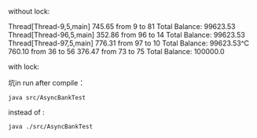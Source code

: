 without lock:

Thread[Thread-9,5,main]    745.65 from 9 to 81
Total Balance:   99623.53
Thread[Thread-96,5,main]    352.86 from 96 to 14
Total Balance:   99623.53
Thread[Thread-97,5,main]    776.31 from 97 to 10
Total Balance:   99623.53^C    760.10 from 36 to 56
    376.47 from 73 to 75
Total Balance:  100000.0

with lock:




坑in run after compile：

    java src/AsyncBankTest

instead of :
    
    java ./src/AsyncBankTest
